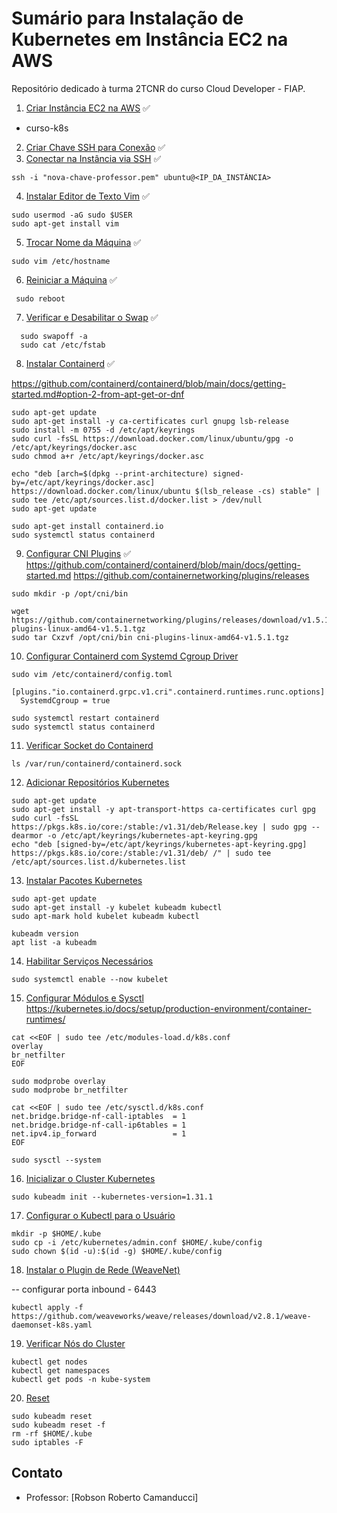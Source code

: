 # Sumário para Instalação de Kubernetes em Instância EC2 na AWS

Repositório dedicado à turma 2TCNR do curso Cloud Developer - FIAP.

1. [Criar Instância EC2 na AWS](#1-criar-instância-ec2-na-aws) ✅

- curso-k8s

2. [Criar Chave SSH para Conexão](#2-criar-chave-ssh-para-conexão) ✅
3. [Conectar na Instância via SSH](#3-conectar-na-instância-via-ssh) ✅

```
ssh -i "nova-chave-professor.pem" ubuntu@<IP_DA_INSTÂNCIA>
```


4. [Instalar Editor de Texto Vim](#4-instalar-editor-de-texto-vim) ✅

```
sudo usermod -aG sudo $USER
sudo apt-get install vim
```

5. [Trocar Nome da Máquina](#5-trocar-nome-da-máquina) ✅

```
sudo vim /etc/hostname
```

6. [Reiniciar a Máquina](#6-reiniciar-a-máquina) ✅

```
 sudo reboot
```

7. [Verificar e Desabilitar o Swap](#7-verificar-e-desabilitar-o-swap) ✅

```
  sudo swapoff -a
  sudo cat /etc/fstab

```


8. [Instalar Containerd](#8-instalar-containerd) ✅

https://github.com/containerd/containerd/blob/main/docs/getting-started.md#option-2-from-apt-get-or-dnf

```
sudo apt-get update
sudo apt-get install -y ca-certificates curl gnupg lsb-release
sudo install -m 0755 -d /etc/apt/keyrings
sudo curl -fsSL https://download.docker.com/linux/ubuntu/gpg -o /etc/apt/keyrings/docker.asc
sudo chmod a+r /etc/apt/keyrings/docker.asc
```
```
echo "deb [arch=$(dpkg --print-architecture) signed-by=/etc/apt/keyrings/docker.asc] https://download.docker.com/linux/ubuntu $(lsb_release -cs) stable" | sudo tee /etc/apt/sources.list.d/docker.list > /dev/null
sudo apt-get update
```

```
sudo apt-get install containerd.io
sudo systemctl status containerd

```

9. [Configurar CNI Plugins](#9-configurar-cni-plugins) ✅
https://github.com/containerd/containerd/blob/main/docs/getting-started.md
https://github.com/containernetworking/plugins/releases

```
sudo mkdir -p /opt/cni/bin
```

```
wget https://github.com/containernetworking/plugins/releases/download/v1.5.1/cni-plugins-linux-amd64-v1.5.1.tgz
sudo tar Cxzvf /opt/cni/bin cni-plugins-linux-amd64-v1.5.1.tgz
```


10. [Configurar Containerd com Systemd Cgroup Driver](#10-configurar-containerd-com-systemd-cgroup-driver)


```
sudo vim /etc/containerd/config.toml
```

```
[plugins."io.containerd.grpc.v1.cri".containerd.runtimes.runc.options]
  SystemdCgroup = true
```

```
sudo systemctl restart containerd
sudo systemctl status containerd

```

11. [Verificar Socket do Containerd](#11-verificar-socket-do-containerd)

```
ls /var/run/containerd/containerd.sock
```

12. [Adicionar Repositórios Kubernetes](#12-adicionar-repositórios-kubernetes)

```
sudo apt-get update
sudo apt-get install -y apt-transport-https ca-certificates curl gpg
sudo curl -fsSL https://pkgs.k8s.io/core:/stable:/v1.31/deb/Release.key | sudo gpg --dearmor -o /etc/apt/keyrings/kubernetes-apt-keyring.gpg
echo "deb [signed-by=/etc/apt/keyrings/kubernetes-apt-keyring.gpg] https://pkgs.k8s.io/core:/stable:/v1.31/deb/ /" | sudo tee /etc/apt/sources.list.d/kubernetes.list
```

13. [Instalar Pacotes Kubernetes](#13-instalar-pacotes-kubernetes)

```
sudo apt-get update
sudo apt-get install -y kubelet kubeadm kubectl
sudo apt-mark hold kubelet kubeadm kubectl

kubeadm version
apt list -a kubeadm

```

14. [Habilitar Serviços Necessários](#14-habilitar-serviços-necessários)

```
sudo systemctl enable --now kubelet

```


15. [Configurar Módulos e Sysctl](#15-configurar-módulos-e-sysctl)
https://kubernetes.io/docs/setup/production-environment/container-runtimes/

```
cat <<EOF | sudo tee /etc/modules-load.d/k8s.conf
overlay
br_netfilter
EOF

sudo modprobe overlay
sudo modprobe br_netfilter

```

```
cat <<EOF | sudo tee /etc/sysctl.d/k8s.conf
net.bridge.bridge-nf-call-iptables  = 1
net.bridge.bridge-nf-call-ip6tables = 1
net.ipv4.ip_forward                 = 1
EOF
```

```
sudo sysctl --system
```

16. [Inicializar o Cluster Kubernetes](#16-inicializar-o-cluster-kubernetes)

```
sudo kubeadm init --kubernetes-version=1.31.1
```

17. [Configurar o Kubectl para o Usuário](#17-configurar-o-kubectl-para-o-usuário)

```
mkdir -p $HOME/.kube
sudo cp -i /etc/kubernetes/admin.conf $HOME/.kube/config
sudo chown $(id -u):$(id -g) $HOME/.kube/config
```

18. [Instalar o Plugin de Rede (WeaveNet)](#18-instalar-o-plugin-de-rede-weavenet)

-- configurar porta inbound - 6443

```
kubectl apply -f https://github.com/weaveworks/weave/releases/download/v2.8.1/weave-daemonset-k8s.yaml
```

19. [Verificar Nós do Cluster](#19-verificar-nós-do-cluster)

```
kubectl get nodes
kubectl get namespaces
kubectl get pods -n kube-system
```

20. [Reset](#Reset)

```
sudo kubeadm reset
sudo kubeadm reset -f
rm -rf $HOME/.kube
sudo iptables -F
```

## Contato

- Professor: [Robson Roberto Camanducci]
